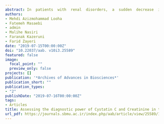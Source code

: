 ```yaml
---
abstract: In  patients  with  renal  disorders,  a  sudden  decrease  in glomerular    filtration    rate    (GFR)    would    not    result    in    rapid    rise concentrations  of  Creatinine.  The  present  study  aimed  to  assess  diagnostic accuracy  of  serum  Cystatin  C  as  an  appropriate  alternative  to  serum Creatinine for early detection of Chronic Kidney Disease (CKD).Materials and Methods:In this study, 72 patients,48 female and 24 male were selected. Serum Cystatin C and serum Creatinine were assayed, using enzyme-linked   immunosorbent   assay   (ELISA)   and   routine   methods, respectively. Glomerular filtration rate (eGFR) was estimated by Cockcroft and  Gault  formula.  Receiver  operating  characteristics  (ROC)  analysis  was adopted  to  evaluate  diagnostic  accuracy  of  serum  Cystatin  C  and  serum Creatinine.Results:Using    Pearson's    Correlation    Coefficient    analysis    among Creatinine, Cystatin C and eGFR showed Serum Cystatin C wasbetter than Creatinine. The sensitivity, specificity and AUC for Serum Cystatin C were 0.88,  0.70  and  0.85,  and  for  Serum  Creatinine,  they    were  0.60,  0.80  and 0.68 respectively.Conclusion:Our results showed that in early stages of CKD, Cystatin C is a more accurate biomarker for kidney function than Creatinine.
authors:
- Mehdi Azizmohammad Looha 
- Fatemeh Masaebi 
- admin
- Malihe Nasiri
- Faranak Kazeruni
- Farid Zayeri
date: "2019-07-15T00:00:00Z"
doi: "10.22037/aab. v10i3.25589"
featured: false
image:
  focal_point: ""
  preview_only: false
projects: []
publication: '*Archives of Advances in Biosciences*'
publication_short: ""
publication_types:
- "2"
publishDate: "2019-07-16T00:00:00Z"
tags:
- Articles
title: Assessing the diagnostic power of Cystatin C and Creatinine in the detection of chronic kidney disease.
url_pdf: https://journals.sbmu.ac.ir/index.php/aab/article/view/25589/17471
---
```

